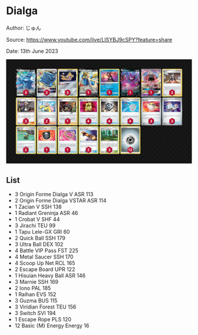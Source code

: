 # Dialga

Author: じゅん

Source: <https://www.youtube.com/live/LISYBJ9cSPY?feature=share>

Date: 13th June 2023

![decklist](../../images/PAL/Dialga/2-%20Dialga.png)

## List

* 3 Origin Forme Dialga V ASR 113
* 2 Origin Forme Dialga VSTAR ASR 114
* 1 Zacian V SSH 138
* 1 Radiant Greninja ASR 46
* 1 Crobat V SHF 44
* 3 Jirachi TEU 99
* 1 Tapu Lele-GX GRI 60
* 2 Quick Ball SSH 179
* 3 Ultra Ball DEX 102
* 4 Battle VIP Pass FST 225
* 4 Metal Saucer SSH 170
* 4 Scoop Up Net RCL 165
* 2 Escape Board UPR 122
* 1 Hisuian Heavy Ball ASR 146
* 3 Marnie SSH 169
* 2 Iono PAL 185
* 1 Raihan EVS 152
* 3 Guzma BUS 115
* 3 Viridian Forest TEU 156
* 3 Switch SVI 194
* 1 Escape Rope PLS 120
* 12 Basic {M} Energy Energy 16
